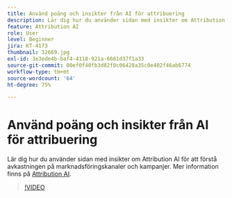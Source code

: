 ```yaml
---
title: Använd poäng och insikter från AI för attribuering
description: Lär dig hur du använder sidan med insikter om Attribution AI för att förstå avkastningen på marknadsföringskanaler och kampanjer
feature: Attribution AI
role: User
level: Beginner
jira: KT-4173
thumbnail: 32669.jpg
exl-id: 3e3ede4b-baf4-4118-921a-6661d37f1a33
source-git-commit: 00ef0f40fb3d82f0c06428a35c0e402f46ab6774
workflow-type: tm+mt
source-wordcount: '64'
ht-degree: 75%

---
```


# Använd poäng och insikter från AI för attribuering

Lär dig hur du använder sidan med insikter om Attribution AI för att förstå avkastningen på marknadsföringskanaler och kampanjer. Mer information finns på [Attribution AI](https://experienceleague.adobe.com/docs/experience-platform/intelligent-services/attribution-ai/overview.html).

>[!VIDEO](https://video.tv.adobe.com/v/32669?learn=on)
